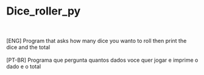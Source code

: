 # Dice_roller_py
<br>
<br>
[ENG] Program that asks how many dice you wanto to roll then print the dice and the total
<br>
<br>
[PT-BR] Programa que pergunta quantos dados voce quer jogar e imprime o dado e o total
